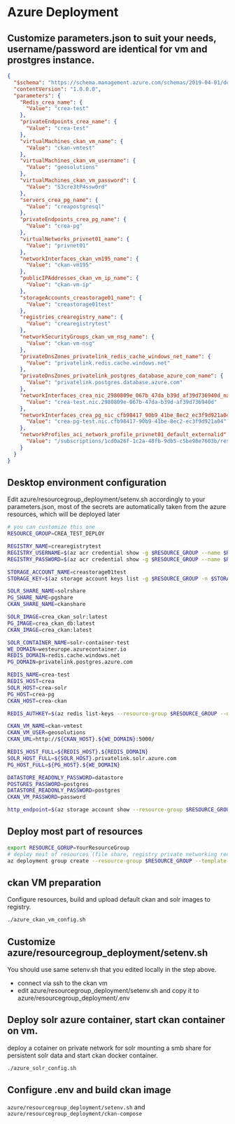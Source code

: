 # Azure Deployment

## Customize parameters.json to suit your needs, username/password are identical for vm and prostgres instance.

```json
{
  "$schema": "https://schema.management.azure.com/schemas/2019-04-01/deploymentTemplate.json#",
  "contentVersion": "1.0.0.0",
  "parameters": {
    "Redis_crea_name": {
      "Value": "crea-test"
    },
    "privateEndpoints_crea_name": {
      "Value": "crea-test"
    },
    "virtualMachines_ckan_vm_name": {
      "Value": "ckan-vmtest"
    },
    "virtualMachines_ckan_vm_username": {
      "Value": "geosolutions"
    },
    "virtualMachines_ckan_vm_password": {
      "Value": "S3cre3tP4ssw0rd"
    },
    "servers_crea_pg_name": {
      "Value": "creapostgresql"
    },
    "privateEndpoints_crea_pg_name": {
      "Value": "crea-pg"
    },
    "virtualNetworks_privnet01_name": {
      "Value": "privnet01"
    },
    "networkInterfaces_ckan_vm195_name": {
      "Value": "ckan-vm195"
    },
    "publicIPAddresses_ckan_vm_ip_name": {
      "Value": "ckan-vm-ip"
    },
    "storageAccounts_creastorage01_name": {
      "Value": "creastorage01test"
    },
    "registries_crearegistry_name": {
      "Value": "crearegistrytest"
    },
    "networkSecurityGroups_ckan_vm_nsg_name": {
      "Value": "ckan-vm-nsg"
    },
    "privateDnsZones_privatelink_redis_cache_windows_net_name": {
      "Value": "privatelink.redis.cache.windows.net"
    },
    "privateDnsZones_privatelink_postgres_database_azure_com_name": {
      "Value": "privatelink.postgres.database.azure.com"
    },
    "networkInterfaces_crea_nic_2980809e_067b_47da_b39d_af39d736940d_name": {
      "Value": "crea-test.nic.2980809e-067b-47da-b39d-af39d736940d"
    },
    "networkInterfaces_crea_pg_nic_cfb98417_90b9_41be_8ec2_ec3f9d921a04_name": {
      "Value": "crea-pg-test.nic.cfb98417-90b9-41be-8ec2-ec3f9d921a04"
    },
    "networkProfiles_aci_network_profile_privnet01_default_externalid": {
      "Value": "/subscriptions/1cd0a26f-1c2a-48fb-9db5-c5be98e7603b/resourceGroups/CREA_TEST_DEPLOYMENT/providers/Microsoft.Network/networkProfiles/aci-network-profile-privnet01-default"
    }
  }
}
```

## Desktop environment configuration

Edit azure/resourcegroup_deployment/setenv.sh accordingly to your parameters.json, most of the secrets are automatically taken from the azure resources, which will be deployed later

```bash
# you can customize this one
RESOURCE_GROUP=CREA_TEST_DEPLOY

REGISTRY_NAME=crearegistrytest
REGISTRY_USERNAME=$(az acr credential show -g $RESOURCE_GROUP --name $REGISTRY_NAME --query username)
REGISTRY_PASSWORD=$(az acr credential show -g $RESOURCE_GROUP --name $REGISTRY_NAME --query passwords[1].value)

STORAGE_ACCOUNT_NAME=creastorage01test
STORAGE_KEY=$(az storage account keys list -g $RESOURCE_GROUP -n $STORAGE_ACCOUNT_NAME --query [1].value | tr -d '"')

SOLR_SHARE_NAME=solrshare
PG_SHARE_NAME=pgshare
CKAN_SHARE_NAME=ckanshare

SOLR_IMAGE=crea_ckan_solr:latest
PG_IMAGE=crea_ckan_db:latest
CKAN_IMAGE=crea_ckan:latest

SOLR_CONTAINER_NAME=solr-container-test
WE_DOMAIN=westeurope.azurecontainer.io
REDIS_DOMAIN=redis.cache.windows.net
PG_DOMAIN=privatelink.postgres.azure.com

REDIS_NAME=crea-test
REDIS_HOST=crea
SOLR_HOST=crea-solr
PG_HOST=crea-pg
CKAN_HOST=crea-ckan

REDIS_AUTHKEY=$(az redis list-keys --resource-group $RESOURCE_GROUP --name $REDIS_NAME --query primaryKey)

CKAN_VM_NAME=ckan-vmtest
CKAN_VM_USER=geosolutions
CKAN_URL=http://${CKAN_HOST}.${WE_DOMAIN}:5000/

REDIS_HOST_FULL=${REDIS_HOST}.${REDIS_DOMAIN}
SOLR_HOST_FULL=${SOLR_HOST}.privatelink.solr.azure.com
PG_HOST_FULL=${PG_HOST}.${WE_DOMAIN}

DATASTORE_READONLY_PASSWORD=datastore
POSTGRES_PASSWORD=postgres
DATASTORE_READONLY_PASSWORD=postgres
CKAN_VM_PASSWORD=password

http_endpoint=$(az storage account show --resource-group $RESOURCE_GROUP --name $STORAGE_ACCOUNT_NAME --query "primaryEndpoints.file" | tr -d '"')

```

## Deploy most part of resources

```bash
export RESOURCE_GORUP=YourResourceGroup
# deploy most of resources (file share, registry private networking records, private docker registry, postgres, redis, ckan-vm)
az deployment group create --resource-group $RESOURCE_GROUP --template-file ./001_deployment.json --parameters @./parameters.json --mode Complete --confirm-with-what-if
```

## ckan VM preparation

Configure resources, build and upload default ckan and solr images to registry.

```bash
./azure_ckan_vm_config.sh
```

## Customize azure/resourcegroup_deployment/setenv.sh

You should use same setenv.sh that you edited locally in the step above.

- connect via ssh to the ckan vm
- edit azure/resourcegroup_deployment/setenv.sh and copy it to azure/resourcegroup_deployment/.env

## Deploy solr azure container, start ckan container on vm.

deploy a cotainer on private network for solr mounting a smb share for persistent solr data and start ckan docker container.

```bash
./azure_solr_config.sh
```

## Configure .env and build ckan image

`azure/resourcegroup_deployment/setenv.sh` and `azure/resourcegroup_deployment/ckan-compose`
